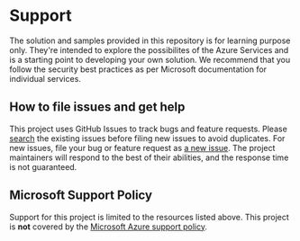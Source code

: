 # Support

The solution and samples provided in this repository is for learning purpose only. They're intended to explore the possibilites of the Azure Services and is a starting point to developing your own solution. We recommend that you follow the security best practices as per Microsoft documentation for individual services.

## How to file issues and get help  

This project uses GitHub Issues to track bugs and feature requests. Please [search](https://github.com/Azure/Azure-Orbital-Analytics-Samples/issues) the existing 
issues before filing new issues to avoid duplicates.  For new issues, file your bug or 
feature request as [a new issue](https://github.com/Azure/Azure-Orbital-Analytics-Samples/issues/new). The project maintainers will respond to the best of their abilities, and the response time is not guaranteed.


## Microsoft Support Policy  

Support for this project is limited to the resources listed above. This project is **not** covered by the [Microsoft Azure support policy](https://azure.microsoft.com/en-us/support/).

